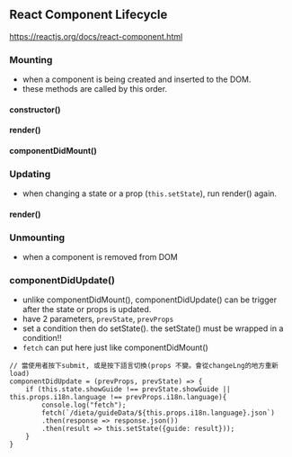 ## React Component Lifecycle

https://reactjs.org/docs/react-component.html       


### Mounting
- when a component is being created and inserted to the DOM.
- these methods are called by this order.

#### constructor()
#### render()
#### componentDidMount()




### Updating

- when changing a state or a prop (```this.setState```), run render() again.

#### render()

### Unmounting

- when a component is removed from DOM


### componentDidUpdate()
- unlike componentDidMount(), componentDidUpdate() can be trigger after the state or props is updated.
- have 2 parameters, ```prevState```, ```prevProps```
- set a condition then do setState(). the setState() must be wrapped in a condition!!
- ```fetch``` can put here just like componentDidMount()
```
// 當使用者按下submit, 或是按下語言切換(props 不變。會從changeLng的地方重新load)
componentDidUpdate = (prevProps, prevState) => {
    if (this.state.showGuide !== prevState.showGuide || this.props.i18n.language !== prevProps.i18n.language){
        console.log("fetch");
        fetch(`/dieta/guideData/${this.props.i18n.language}.json`)
        .then(response => response.json())
        .then(result => this.setState({guide: result}));  
    }
}
```
